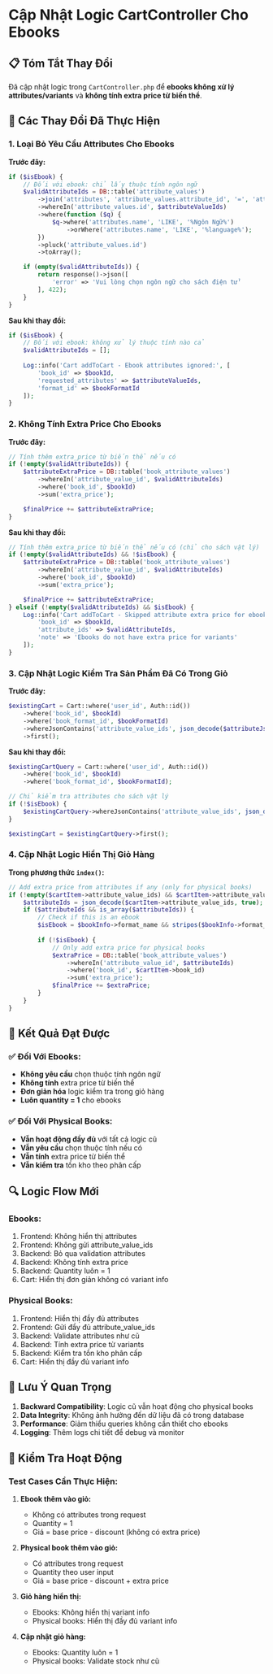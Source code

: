 # Cập Nhật Logic CartController Cho Ebooks

## 📋 Tóm Tắt Thay Đổi

Đã cập nhật logic trong `CartController.php` để **ebooks không xử lý attributes/variants** và **không tính extra price từ biến thể**.

## 🔧 Các Thay Đổi Đã Thực Hiện

### 1. Loại Bỏ Yêu Cầu Attributes Cho Ebooks

**Trước đây:**
```php
if ($isEbook) {
    // Đối với ebook: chỉ lấy thuộc tính ngôn ngữ
    $validAttributeIds = DB::table('attribute_values')
        ->join('attributes', 'attribute_values.attribute_id', '=', 'attributes.id')
        ->whereIn('attribute_values.id', $attributeValueIds)
        ->where(function ($q) {
            $q->where('attributes.name', 'LIKE', '%Ngôn Ngữ%')
                ->orWhere('attributes.name', 'LIKE', '%language%');
        })
        ->pluck('attribute_values.id')
        ->toArray();

    if (empty($validAttributeIds)) {
        return response()->json([
            'error' => 'Vui lòng chọn ngôn ngữ cho sách điện tử'
        ], 422);
    }
}
```

**Sau khi thay đổi:**
```php
if ($isEbook) {
    // Đối với ebook: không xử lý thuộc tính nào cả
    $validAttributeIds = [];
    
    Log::info('Cart addToCart - Ebook attributes ignored:', [
        'book_id' => $bookId,
        'requested_attributes' => $attributeValueIds,
        'format_id' => $bookFormatId
    ]);
}
```

### 2. Không Tính Extra Price Cho Ebooks

**Trước đây:**
```php
// Tính thêm extra_price từ biến thể nếu có
if (!empty($validAttributeIds)) {
    $attributeExtraPrice = DB::table('book_attribute_values')
        ->whereIn('attribute_value_id', $validAttributeIds)
        ->where('book_id', $bookId)
        ->sum('extra_price');

    $finalPrice += $attributeExtraPrice;
}
```

**Sau khi thay đổi:**
```php
// Tính thêm extra_price từ biến thể nếu có (chỉ cho sách vật lý)
if (!empty($validAttributeIds) && !$isEbook) {
    $attributeExtraPrice = DB::table('book_attribute_values')
        ->whereIn('attribute_value_id', $validAttributeIds)
        ->where('book_id', $bookId)
        ->sum('extra_price');

    $finalPrice += $attributeExtraPrice;
} elseif (!empty($validAttributeIds) && $isEbook) {
    Log::info('Cart addToCart - Skipped attribute extra price for ebook:', [
        'book_id' => $bookId,
        'attribute_ids' => $validAttributeIds,
        'note' => 'Ebooks do not have extra price for variants'
    ]);
}
```

### 3. Cập Nhật Logic Kiểm Tra Sản Phẩm Đã Có Trong Giỏ

**Trước đây:**
```php
$existingCart = Cart::where('user_id', Auth::id())
    ->where('book_id', $bookId)
    ->where('book_format_id', $bookFormatId)
    ->whereJsonContains('attribute_value_ids', json_decode($attributeJson, true))
    ->first();
```

**Sau khi thay đổi:**
```php
$existingCartQuery = Cart::where('user_id', Auth::id())
    ->where('book_id', $bookId)
    ->where('book_format_id', $bookFormatId);

// Chỉ kiểm tra attributes cho sách vật lý
if (!$isEbook) {
    $existingCartQuery->whereJsonContains('attribute_value_ids', json_decode($attributeJson, true));
}

$existingCart = $existingCartQuery->first();
```

### 4. Cập Nhật Logic Hiển Thị Giỏ Hàng

**Trong phương thức `index()`:**
```php
// Add extra price from attributes if any (only for physical books)
if (!empty($cartItem->attribute_value_ids) && $cartItem->attribute_value_ids !== '[]') {
    $attributeIds = json_decode($cartItem->attribute_value_ids, true);
    if ($attributeIds && is_array($attributeIds)) {
        // Check if this is an ebook
        $isEbook = $bookInfo->format_name && stripos($bookInfo->format_name, 'ebook') !== false;
        
        if (!$isEbook) {
            // Only add extra price for physical books
            $extraPrice = DB::table('book_attribute_values')
                ->whereIn('attribute_value_id', $attributeIds)
                ->where('book_id', $cartItem->book_id)
                ->sum('extra_price');
            $finalPrice += $extraPrice;
        }
    }
}
```

## 🎯 Kết Quả Đạt Được

### ✅ Đối Với Ebooks:
- **Không yêu cầu** chọn thuộc tính ngôn ngữ
- **Không tính** extra price từ biến thể
- **Đơn giản hóa** logic kiểm tra trong giỏ hàng
- **Luôn quantity = 1** cho ebooks

### ✅ Đối Với Physical Books:
- **Vẫn hoạt động đầy đủ** với tất cả logic cũ
- **Vẫn yêu cầu** chọn thuộc tính nếu có
- **Vẫn tính** extra price từ biến thể
- **Vẫn kiểm tra** tồn kho theo phân cấp

## 🔍 Logic Flow Mới

### Ebooks:
1. Frontend: Không hiển thị attributes
2. Frontend: Không gửi attribute_value_ids
3. Backend: Bỏ qua validation attributes
4. Backend: Không tính extra price
5. Backend: Quantity luôn = 1
6. Cart: Hiển thị đơn giản không có variant info

### Physical Books:
1. Frontend: Hiển thị đầy đủ attributes
2. Frontend: Gửi đầy đủ attribute_value_ids
3. Backend: Validate attributes như cũ
4. Backend: Tính extra price từ variants
5. Backend: Kiểm tra tồn kho phân cấp
6. Cart: Hiển thị đầy đủ variant info

## 📝 Lưu Ý Quan Trọng

1. **Backward Compatibility**: Logic cũ vẫn hoạt động cho physical books
2. **Data Integrity**: Không ảnh hưởng đến dữ liệu đã có trong database
3. **Performance**: Giảm thiểu queries không cần thiết cho ebooks
4. **Logging**: Thêm logs chi tiết để debug và monitor

## 🚀 Kiểm Tra Hoạt Động

### Test Cases Cần Thực Hiện:

1. **Ebook thêm vào giỏ:**
   - Không có attributes trong request
   - Quantity = 1
   - Giá = base price - discount (không có extra price)

2. **Physical book thêm vào giỏ:**
   - Có attributes trong request
   - Quantity theo user input
   - Giá = base price - discount + extra price

3. **Giỏ hàng hiển thị:**
   - Ebooks: Không hiển thị variant info
   - Physical books: Hiển thị đầy đủ variant info

4. **Cập nhật giỏ hàng:**
   - Ebooks: Quantity luôn = 1
   - Physical books: Validate stock như cũ
